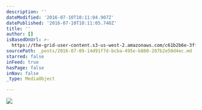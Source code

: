 ```yaml
---
description: ''
dateModified: '2016-07-10T10:11:04.907Z'
datePublished: '2016-07-10T10:11:05.740Z'
title: ''
author: []
isBasedOnUrl: >-
  https://the-grid-user-content.s3-us-west-2.amazonaws.com/c61b2b6e-3ffb-4bf5-8fb9-958839b31e93.jpg
sourcePath: _posts/2016-07-09-14d91f7d-bcba-495e-b880-207b2e50d4ec.md
starred: false
inFeed: true
hasPage: false
inNav: false
_type: MediaObject

---
```

![](https://the-grid-user-content.s3-us-west-2.amazonaws.com/c1717e52-6f3a-420c-868f-8cba76e4e19f.jpg)